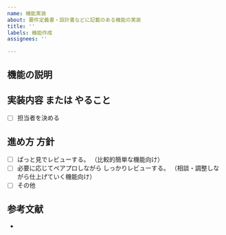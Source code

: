 ```yaml
---
name: 機能実装
about: 要件定義書・設計書などに記載のある機能の実装
title: ''
labels: 機能作成
assignees: ''

---
```


## 機能の説明



## 実装内容 または やること

 <!-- 決定したら記入 -->

- [ ] 担当者を決める

## 進め方 方針

- [ ] ぱっと見でレビューする。 （比較的簡単な機能向け）
- [ ] 必要に応じてペアプロしながら しっかりレビューする。 （相談・調整しながら仕上げていく機能向け）
- [ ] その他

## 参考文献

<!-- 要件定義書・設計書などのリンクを貼る -->

-
